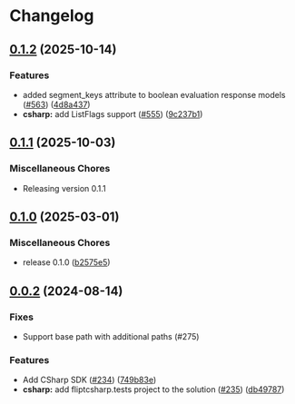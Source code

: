 # Changelog

## [0.1.2](https://github.com/flipt-io/flipt-server-sdks/compare/flipt-csharp-v0.1.1...flipt-csharp-v0.1.2) (2025-10-14)


### Features

* added segment_keys attribute to boolean evaluation response models ([#563](https://github.com/flipt-io/flipt-server-sdks/issues/563)) ([4d8a437](https://github.com/flipt-io/flipt-server-sdks/commit/4d8a43701f384914342cb37880ac0c0e1d8ce6a3))
* **csharp:** add ListFlags support ([#555](https://github.com/flipt-io/flipt-server-sdks/issues/555)) ([9c237b1](https://github.com/flipt-io/flipt-server-sdks/commit/9c237b1dc9cb2147f6dcb5f681942ea594c23811))

## [0.1.1](https://github.com/flipt-io/flipt-server-sdks/compare/flipt-csharp-v0.1.0...flipt-csharp-v0.1.1) (2025-10-03)


### Miscellaneous Chores

* Releasing version 0.1.1

## [0.1.0](https://github.com/flipt-io/flipt-server-sdks/compare/flipt-csharp-v0.0.2...flipt-csharp-v0.1.0) (2025-03-01)

### Miscellaneous Chores

- release 0.1.0 ([b2575e5](https://github.com/flipt-io/flipt-server-sdks/commit/b2575e5854546ad823dc7d79fb3c993f472efdb7))

## [0.0.2](https://github.com/flipt-io/flipt-server-sdks/compare/flipt-csharp-v0.0.1...flipt-csharp-v0.0.2) (2024-08-14)

### Fixes

- Support base path with additional paths (#275)

### Features

- Add CSharp SDK ([#234](https://github.com/flipt-io/flipt-server-sdks/issues/234)) ([749b83e](https://github.com/flipt-io/flipt-server-sdks/commit/749b83e94399efa1b4f8cd0dc98cb0dcb27d21c9))
- **csharp:** add fliptcsharp.tests project to the solution ([#235](https://github.com/flipt-io/flipt-server-sdks/issues/235)) ([db49787](https://github.com/flipt-io/flipt-server-sdks/commit/db4978725dcff22c03f0a700dfba0e747b6aa1c1))
